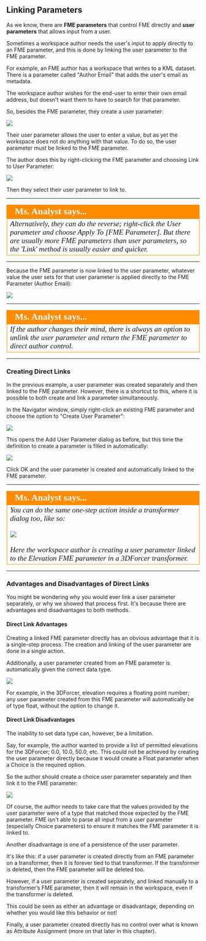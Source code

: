 ## Linking Parameters ##

As we know, there are **FME parameters** that control FME directly and **user parameters** that allows input from a user.

Sometimes a workspace author needs the user's input to apply directly to an FME parameter, and this is done by linking the user parameter to the FME parameter.

For example, an FME author has a workspace that writes to a KML dataset. There is a parameter called "Author Email" that adds the user's email as metadata.

The workspace author wishes for the end-user to enter their own email address, but doesn't want them to have to search for that parameter.

So, besides the FME parameter, they create a user parameter:

![](./Images/Img4.020.FMEParameterAndUserParameter.png)

Their user parameter allows the user to enter a value, but as yet the workspace does not do anything with that value. To do so, the user parameter must be linked to the FME parameter.

The author does this by right-clicking the FME parameter and choosing Link to User Parameter:

![](./Images/Img4.021.LinkToUserParameter.png)

Then they select their user parameter to link to.

---

<!--Person X Says Section-->

<table style="border-spacing: 0px">
<tr>
<td style="vertical-align:middle;background-color:darkorange;border: 2px solid darkorange">
<i class="fa fa-quote-left fa-lg fa-pull-left fa-fw" style="color:white;padding-right: 12px;vertical-align:text-top"></i>
<span style="color:white;font-size:x-large;font-weight: bold;font-family:serif">Ms. Analyst says...</span>
</td>
</tr>

<tr>
<td style="border: 1px solid darkorange">
<span style="font-family:serif; font-style:italic; font-size:larger">
Alternatively, they can do the reverse; right-click the User parameter and choose Apply To [FME Parameter]. But there are usually more FME parameters than user parameters, so the 'Link' method is usually easier and quicker.
</span>
</td>
</tr>
</table>

---

Because the FME parameter is now linked to the user parameter, whatever value the user sets for that user parameter is applied directly to the FME Parameter (Author Email):

![](./Images/Img4.022.LinkedToUserParameter.png)

---

<!--Person X Says Section-->

<table style="border-spacing: 0px">
<tr>
<td style="vertical-align:middle;background-color:darkorange;border: 2px solid darkorange">
<i class="fa fa-quote-left fa-lg fa-pull-left fa-fw" style="color:white;padding-right: 12px;vertical-align:text-top"></i>
<span style="color:white;font-size:x-large;font-weight: bold;font-family:serif">Ms. Analyst says...</span>
</td>
</tr>

<tr>
<td style="border: 1px solid darkorange">
<span style="font-family:serif; font-style:italic; font-size:larger">
If the author changes their mind, there is always an option to unlink the user parameter and return the FME parameter to direct author control.
</span>
</td>
</tr>
</table>

---


### Creating Direct Links ###

In the previous example, a user parameter was created separately and then linked to the FME parameter. However, there is a shortcut to this, where it is possible to both create and link a parameter simultaneously.

In the Navigator window, simply right-click an existing FME parameter and choose the option to "Create User Parameter":

![](./Images/Img4.023.CreateDirectUserParameter.png)

This opens the Add User Parameter dialog as before, but this time the definition to create a parameter is filled in automatically:

![](./Images/Img4.024.CreateDirectUserParameterDialog.png)

Click OK and the user parameter is created and automatically linked to the FME parameter.


---

<!--Person X Says Section-->

<table style="border-spacing: 0px">
<tr>
<td style="vertical-align:middle;background-color:darkorange;border: 2px solid darkorange">
<i class="fa fa-quote-left fa-lg fa-pull-left fa-fw" style="color:white;padding-right: 12px;vertical-align:text-top"></i>
<span style="color:white;font-size:x-large;font-weight: bold;font-family:serif">Ms. Analyst says...</span>
</td>
</tr>

<tr>
<td style="border: 1px solid darkorange">
<span style="font-family:serif; font-style:italic; font-size:larger">
You can do the same one-step action inside a transformer dialog too, like so:
<br><br><img src="./Images/Img4.025.CreateDirectUserParameterTransformer.png">
<br><br>Here the workspace author is creating a user parameter linked to the Elevation FME parameter in a 3DForcer transformer. 
</span>
</td>
</tr>
</table>

---

### Advantages and Disadvantages of Direct Links ###

You might be wondering why you would ever link a user parameter separately, or why we showed that process first. It's because there are advantages and disadvantages to both methods.

#### Direct Link Advantages ####
Creating a linked FME parameter directly has an obvious advantage that it is a single-step process. The creation and linking of the user parameter are done in a single action.

Additionally, a user parameter created from an FME parameter is automatically given the correct data type.

![](./Images/Img4.026.ParameterPredefinedType.png)

For example, in the 3DForcer, elevation requires a floating point number; any user parameter created from this FME parameter will automatically be of type float, without the option to change it.


#### Direct Link Disadvantages ####
The inability to set data type can, however, be a limitation. 

Say, for example, the author wanted to provide a list of permitted elevations for the 3DForcer; 0.0, 10.0, 50.0, etc. This could not be achieved by creating the user parameter directly because it would create a Float parameter when a Choice is the required option.

So the author should create a choice user parameter separately and then link it to the FME parameter:

![](./Images/Img4.027.ParameterElevationLink.png)

Of course, the author needs to take care that the values provided by the user parameter were of a type that matched those expected by the FME parameter. FME isn't able to parse all input from a user parameter (especially Choice parameters) to ensure it matches the FME parameter it is linked to. 

Another disadvantage is one of a persistence of the user parameter. 

It's like this: if a user parameter is created directly from an FME parameter on a transformer, then it is forever tied to that transformer. If the transformer is deleted, then the FME parameter will be deleted too.

However, if a user parameter is created separately, and linked manually to a transformer’s FME parameter, then it will remain in the workspace, even if the transformer is deleted.

This could be seen as either an advantage or disadvantage, depending on whether you would like this behavior or not!

Finally, a user parameter created directly has no control over what is known as Attribute Assignment (more on that later in this chapter).